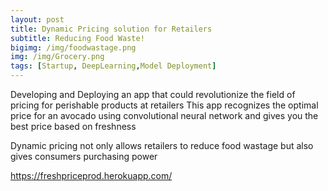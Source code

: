 ```yaml
---
layout: post
title: Dynamic Pricing solution for Retailers
subtitle: Reducing Food Waste!
bigimg: /img/foodwastage.png
img: /img/Grocery.png
tags: [Startup, DeepLearning,Model Deployment]
---
```


Developing and Deploying an app that could revolutionize the field of pricing for perishable products at retailers
This app recognizes the optimal price for an avocado using convolutional neural network and gives you the best price based on freshness

Dynamic pricing not only allows retailers to reduce food wastage but also gives consumers purchasing power


https://freshpriceprod.herokuapp.com/
